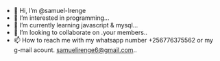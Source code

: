 - 👋 Hi, I’m @samuel-Irenge
- 👀 I’m interested in programming...
- 🌱 I’m currently learning javascript & mysql...
- 💞️ I’m looking to collaborate on .your members..
- 📫 How to reach me with my whatsapp number +256776375562 or my g-mail acount. samuelirenge6@gmail.com..

<!---
samuel-Irenge/samuel-Irenge is a ✨ special ✨ repository because its `README.md` (this file) appears on your GitHub profile.
You can click the Preview link to take a look at your changes.
--->
